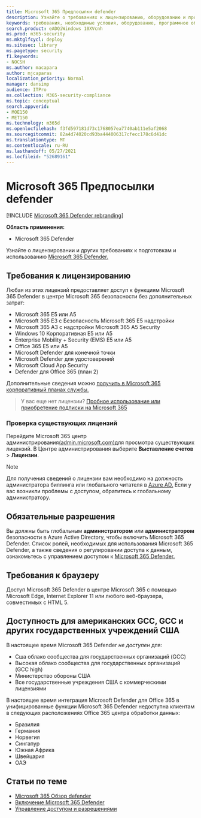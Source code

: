 ```yaml
---
title: Microsoft 365 Предпосылки defender
description: Узнайте о требованиях к лицензированию, оборудованию и программному обеспечению и других параметрах конфигурации для Microsoft 365 Defender
keywords: требования, необходимые условия, оборудование, программное обеспечение, браузер, Microsoft 365 Defender, M365, лицензия, E5, A5, EMS, покупка
search.product: eADQiWindows 10XVcnh
ms.prod: m365-security
ms.mktglfcycl: deploy
ms.sitesec: library
ms.pagetype: security
f1.keywords:
- NOCSH
ms.author: macapara
author: mjcaparas
localization_priority: Normal
manager: dansimp
audience: ITPro
ms.collection: M365-security-compliance
ms.topic: conceptual
search.appverid:
- MOE150
- MET150
ms.technology: m365d
ms.openlocfilehash: f3fd597181d73c1768057ea7740ab111e5af2068
ms.sourcegitcommit: 82a4d74020cd93ba444006317cfecc178c6d41dc
ms.translationtype: MT
ms.contentlocale: ru-RU
ms.lasthandoff: 05/27/2021
ms.locfileid: "52689161"
---
```

# <a name="microsoft-365-defender-prerequisites"></a>Microsoft 365 Предпосылки defender

[!INCLUDE [Microsoft 365 Defender rebranding](../includes/microsoft-defender.md)]


**Область применения:**
- Microsoft 365 Defender

Узнайте о лицензировании и других требованиях к подготовкам и использованию [Microsoft 365 Defender.](microsoft-365-defender.md)

## <a name="licensing-requirements"></a>Требования к лицензированию
Любая из этих лицензий предоставляет доступ к функциям Microsoft 365 Defender в центре Microsoft 365 безопасности без дополнительных затрат:

- Microsoft 365 E5 или A5
- Microsoft 365 E3 с Безопасность Microsoft 365 E5 надстройки
- Microsoft 365 A3 с надстройки Microsoft 365 A5 Security
- Windows 10 Корпоративная E5 или A5
- Enterprise Mobility + Security (EMS) E5 или A5 
- Office 365 E5 или A5
- Microsoft Defender для конечной точки
- Microsoft Defender для удостоверений 
- Microsoft Cloud App Security
- Defender для Office 365 (план 2)

Дополнительные сведения можно [получить в Microsoft 365 корпоративный планах службы.](https://www.microsoft.com/licensing/product-licensing/microsoft-365-enterprise)

> У вас еще нет лицензии? [Пробное использование или приобретение подписки на Microsoft 365](../../commerce/try-or-buy-microsoft-365.md)

### <a name="check-your-existing--licenses"></a>Проверка существующих лицензий
Перейдите Microsoft 365 центр администрирования[(admin.microsoft.com)](https://admin.microsoft.com/)для просмотра существующих лицензий. В Центре администрирования выберите **Выставление счетов** > **Лицензии**.

>[!NOTE]
> Для получения сведений о  лицензии  вам необходимо на должность администратора биллинга или глобального читателя в [Azure AD.](/azure/active-directory/users-groups-roles/directory-assign-admin-roles#available-roles) Если у вас возникли проблемы с доступом, обратитесь к глобальному администратору.

## <a name="required-permissions"></a>Обязательные разрешения
Вы должны быть глобальным **администратором** или **администратором** безопасности в Azure Active Directory, чтобы включить Microsoft 365 Defender. Список ролей, необходимых для использования Microsoft 365 Defender, а также сведения о регулировании доступа к данным, ознакомьтесь с управлением доступом к [Microsoft 365 Defender.](m365d-permissions.md)

## <a name="browser-requirements"></a>Требования к браузеру
Доступ Microsoft 365 Defender в центре Microsoft 365 с помощью Microsoft Edge, Internet Explorer 11 или любого веб-браузера, совместимых с HTML 5.

## <a name="availability-to-us-gcc-gcc-high-and-other-us-government-institutions"></a>Доступность для американских GCC, GCC и других государственных учреждений США
В настоящее время Microsoft 365 Defender *не доступен* для:
- Сша облако сообщества для государственных организаций (GCC)
- Высокая облако сообщества для государственных организаций (GCC high)
- Министерство обороны США
- Все государственные учреждения США с коммерческими лицензиями


В настоящее время интеграция Microsoft Defender для Office 365 в унифицированные функции Microsoft 365 Defender недоступна клиентам в следующих расположениях Office 365 центра обработки данных:

- Бразилия 
- Германия 
- Норвегия 
- Сингапур 
- Южная Африка
- Швейцария 
- ОАЭ 


## <a name="related-topics"></a>Статьи по теме
- [Microsoft 365 Обзор defender](microsoft-365-defender.md)
- [Включение Microsoft 365 Defender](m365d-enable.md)
- [Управление доступом и разрешениями](m365d-permissions.md)
